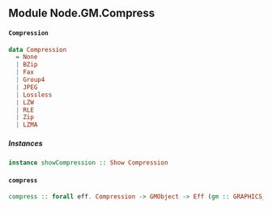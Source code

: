 ## Module Node.GM.Compress

#### `Compression`

``` purescript
data Compression
  = None
  | BZip
  | Fax
  | Group4
  | JPEG
  | Lossless
  | LZW
  | RLE
  | Zip
  | LZMA
```

##### Instances
``` purescript
instance showCompression :: Show Compression
```

#### `compress`

``` purescript
compress :: forall eff. Compression -> GMObject -> Eff (gm :: GRAPHICS_MAGIC | eff) GMObject
```


